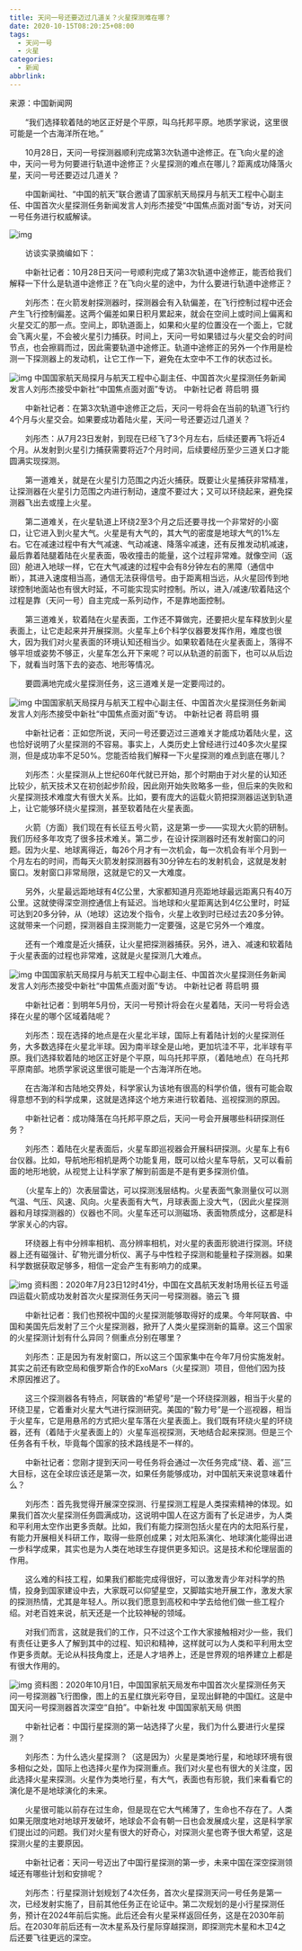 ```yaml
---
title: 天问一号还要迈过几道关？火星探测难在哪？
date: 2020-10-15T08:20:25+08:00
tags:
  - 天问一号
  - 火星
categories:
  - 新闻
abbrlink:
---
```


来源：中国新闻网

　　“我们选择软着陆的地区正好是个平原，叫乌托邦平原。地质学家说，这里很可能是一个古海洋所在地。”

　　10月28日，天问一号探测器顺利完成第3次轨道中途修正。在飞向火星的途中，天问一号为何要进行轨道中途修正？火星探测的难点在哪儿？距离成功降落火星，天问一号还要迈过几道关？

　　中国新闻社、“中国的航天”联合邀请了国家航天局探月与航天工程中心副主任、中国首次火星探测任务新闻发言人刘彤杰接受“中国焦点面对面”专访，对天问一号任务进行权威解读。

![img](https://cdn.jsdelivr.net/gh/yakeing/Documentation@main/Hexo/images/720e-kcaeqzy0072539.png)

　　访谈实录摘编如下：

　　中新社记者：10月28日天问一号顺利完成了第3次轨道中途修正，能否给我们解释一下什么是轨道中途修正？在飞向火星的途中，为什么要进行轨道中途修正？

　　刘彤杰：在火箭发射探测器时，探测器会有入轨偏差，在飞行控制过程中还会产生飞行控制偏差。这两个偏差如果日积月累起来，就会在空间上或时间上偏离和火星交汇的那一点。空间上，即轨道面上，如果和火星的位置没在一个面上，它就会飞离火星，不会被火星引力捕获。时间上，天问一号如果错过与火星交会的时间节点，也会擦肩而过，因此需要轨道中途修正。轨道中途修正的另外一个作用是检测一下探测器上的发动机，让它工作一下，避免在太空中不工作的状态过长。

![img](https://cdn.jsdelivr.net/gh/yakeing/Documentation@main/Hexo/images/9471-kcaeqzy0072610.jpg)
中国国家航天局探月与航天工程中心副主任、中国首次火星探测任务新闻发言人刘彤杰接受中新社“中国焦点面对面”专访。 中新社记者 蒋启明 摄

　　中新社记者：在第3次轨道中途修正之后，天问一号将会在当前的轨道飞行约4个月与火星交会。如果要成功着陆火星，天问一号还要迈过几道关？

　　刘彤杰：从7月23日发射，到现在已经飞了3个月左右，后续还要再飞将近4个月。从发射到火星引力捕获需要将近7个月时间，后续要经历至少三道关口才能圆满实现探测。

　　第一道难关，就是在火星引力范围之内近火捕获。既要让火星捕获非常精准，让探测器在火星引力范围之内进行制动，速度不要过大；又可以环绕起来，避免探测器飞出去或撞上火星。

　　第二道难关，在火星轨道上环绕2至3个月之后还要寻找一个非常好的小窗口，让它进入到火星大气。火星是有大气的，其大气的密度是地球大气的1%左右。它在减速过程中有大气减速、气动减速、降落伞减速，还有反推发动机减速，最后靠着陆腿着陆在火星表面，吸收撞击的能量，这个过程非常难。就像空间（返回）舱进入地球一样，它在大气减速的过程中会有8分钟左右的黑障（通信中断），其进入速度相当高，通信无法获得信号。由于距离相当远，从火星回传到地球控制地面站也有很大时延，不可能实现实时控制。所以，进入/减速/软着陆这个过程是靠（天问一号）自主完成一系列动作，不是靠地面控制。

　　第三道难关，软着陆在火星表面，工作还不算做完，还要把火星车释放到火星表面上，让它走起来并开展探测。火星车上6个科学仪器要发挥作用，难度也很大，因为我们对火星表面的环境认知还相当少。如果软着陆在火星表面上，落得不够平坦或姿势不够正，火星车怎么开下来呢？可以从轨道的前面下，也可以从后边下，就看当时落下去的姿态、地形等情况。

　　要圆满地完成火星探测任务，这三道难关是一定要闯过的。

![img](https://cdn.jsdelivr.net/gh/yakeing/Documentation@main/Hexo/images/c69f-kcaeqzy0072676.jpg)
中国国家航天局探月与航天工程中心副主任、中国首次火星探测任务新闻发言人刘彤杰接受中新社“中国焦点面对面”专访。 中新社记者 蒋启明 摄

　　中新社记者：正如您所说，天问一号还要迈过三道难关才能成功着陆火星，这也恰好说明了火星探测的不容易。事实上，人类历史上曾经进行过40多次火星探测，但是成功率不足50%。您能否给我们解释一下火星探测的难点到底在哪儿？

　　刘彤杰：火星探测从上世纪60年代就已开始，那个时期由于对火星的认知还比较少，航天技术又在初创起步阶段，因此刚开始失败略多一些，但后来的失败和火星探测技术难度大有很大关系。比如，要有庞大的运载火箭把探测器运送到轨道上，让它能够环绕火星探测，甚至软着陆在火星表面。

　　火箭（方面）我们现在有长征五号火箭，这是第一步——实现大火箭的研制。我们历经多年攻克了很多技术难关。第二步，在设计探测器时还有发射窗口的问题。因为火星、地球离得近，每26个月才有一次机会，每一次机会有半个月到一个月左右的时间，而每天火箭发射探测器有30分钟左右的发射机会，这就是发射窗口。发射窗口非常局限，这就是它的又一大难度。

　　另外，火星最远距地球有4亿公里，大家都知道月亮距地球最远距离只有40万公里。这就使得深空测控通信上有延迟。当地球和火星距离达到4亿公里时，时延可达到20多分钟，从（地球）这边发个指令，火星上收到时已经过去20多分钟。这就带来一个问题，探测器自主探测能力一定要强，这是它另外一个难度。

　　还有一个难度是近火捕获，让火星把探测器捕获。另外，进入、减速和软着陆于火星表面的过程也非常难，这就是火星探测几大难点。

![img](https://cdn.jsdelivr.net/gh/yakeing/Documentation@main/Hexo/images/da54-kcaeqzy0072785.jpg)
中国国家航天局探月与航天工程中心副主任、中国首次火星探测任务新闻发言人刘彤杰接受中新社“中国焦点面对面”专访。 中新社记者 蒋启明 摄

　　中新社记者：到明年5月份，天问一号预计将会在火星着陆，天问一号将会选择在火星的哪个区域着陆呢？

　　刘彤杰：现在选择的地点是在火星北半球，国际上有着陆计划的火星探测任务，大多数选择在火星北半球。因为南半球全是山地，更加坑洼不平，北半球有平原。我们选择软着陆的地区正好是个平原，叫乌托邦平原，（着陆地点）在乌托邦平原南部。地质学家说这里很可能是一个古海洋所在地。

　　在古海洋和古陆地交界处，科学家认为该地有很高的科学价值，很有可能会取得意想不到的科学成果，这就是选择这个地方来进行软着陆、巡视探测的原因。

　　中新社记者：成功降落在乌托邦平原之后，天问一号会开展哪些科研探测任务？

　　刘彤杰：着陆在火星表面后，火星车即巡视器会开展科研探测。火星车上有6台仪器。比如，导航地形相机是两个功能复用，既可以给火星车导航，又可以看前面的地形地貌，从视觉上让科学家了解到前面是不是有更多探测价值。

　　（火星车上的）次表层雷达，可以探测浅层结构。火星表面气象测量仪可以测气温、气压、风速、风向。火星表面有大气，月球表面上没大气，（因此火星探测器和月球探测器的）仪器也不同。火星车还可以测磁场、表面物质成分，这都是科学家关心的内容。

　　环绕器上有中分辨率相机、高分辨率相机，对火星的表面形貌进行探测。环绕器上还有磁强计、矿物光谱分析仪、离子与中性粒子探测和能量粒子探测器。如果科学数据获取足够多，相信一定会产生有影响力的成果。

![img](https://cdn.jsdelivr.net/gh/yakeing/Documentation@main/Hexo/images/81c9-kcaeqzy0072875.jpg)
资料图：2020年7月23日12时41分，中国在文昌航天发射场用长征五号遥四运载火箭成功发射首次火星探测任务天问一号探测器。骆云飞 摄

　　中新社记者：我们也预祝中国的火星探测能够取得好的成果。今年阿联酋、中国和美国先后发射了三个火星探测器，掀开了人类火星探测新的篇章。这三个国家的火星探测计划有什么异同？侧重点分别在哪里？

　　刘彤杰：正是因为有发射窗口，所以这三个国家集中在今年7月份实施发射。其实之前还有欧空局和俄罗斯合作的ExoMars（火星探测）项目，但他们因为技术原因推迟了。

　　这三个探测器各有特点，阿联酋的“希望号”是一个环绕探测器，相当于火星的环绕卫星，它着重对火星大气进行探测研究。美国的“毅力号”是一个巡视器，相当于火星车，它是用悬吊的方式把火星车落在火星表面上。我们既有环绕火星的环绕器，还有（着陆于火星表面上的）火星车巡视探测，天地结合起来探测。但是三个任务各有千秋，毕竟每个国家的技术路线是不一样的。

　　中新社记者：您刚才提到天问一号任务将会通过一次任务完成“绕、着、巡”三大目标，这在全球应该还是第一次，如果任务能够成功，对中国航天来说意味着什么？

　　刘彤杰：首先我觉得开展深空探测、行星探测工程是人类探索精神的体现。如果我们首次火星探测任务圆满成功，这说明中国人在这方面有了长足进步，为人类和平利用太空作出更多贡献。比如，我们有能力探测包括火星在内的太阳系行星，有能力开展相关科研工作，取得一些原创成果；对太阳系演化、地球演化能得出进一步科学成果，其实也是为人类在地球生存提供更多知识。这是技术和伦理层面的作用。

　　这么难的科技工程，如果我们都能完成得很好，可以激发青少年对科学的热情，投身到国家建设中去，大家既可以仰望星空，又脚踏实地开展工作，激发大家的探测热情，尤其是年轻人。所以我们愿意到高校和中学去给他们做一些工程介绍。对老百姓来说，航天还是一个比较神秘的领域。

　　对我们而言，这就是我们的工作，只不过这个工作大家接触相对少一些，我们有责任让更多人了解到其中的过程、知识和精神，这样就可以为人类和平利用太空作更多贡献。无论从科技角度上，还是人才培养上，还是世界观的培养建立上都是有很大作用的。

![img](https://cdn.jsdelivr.net/gh/yakeing/Documentation@main/Hexo/images/05a3-kcaeqzy0072943.jpg)
资料图：2020年10月1日，中国国家航天局发布中国首次火星探测任务天问一号探测器飞行图像，图上的五星红旗光彩夺目，呈现出鲜艳的中国红。这是中国天问一号探测器首次深空“自拍”。中新社发 中国国家航天局 供图

　　中新社记者：中国行星探测的第一站选择了火星，我们为什么要进行火星探测？

　　刘彤杰：为什么选火星探测？（这是因为）火星是类地行星，和地球环境有很多相似之处，国际上也选择火星作为探测重点。我们对火星也有很大的关注度，因此选择火星来探测。火星作为类地行星，有大气，表面也有形貌，我们来看看它的演化是不是地球演化的未来。

　　火星很可能以前存在过生命，但是现在它大气稀薄了，生命也不存在了。人类如果无限度地对地球开发破坏，地球会不会有朝一日也会发展成火星，这是科学家们提出过的问题。我们对火星有很大的好奇心，对探测火星也寄予很大希望，这是探测火星的主要原因。

　　中新社记者：天问一号迈出了中国行星探测的第一步，未来中国在深空探测领域还有哪些计划和安排呢？

　　刘彤杰：行星探测计划规划了4次任务，首次火星探测天问一号任务是第一次，已经发射实施了，目前其他任务正在论证中。第二次规划的是小行星探测任务，预计在2024年前后实施。此后还会有火星采样返回任务，这是在2030年前后。在2030年前后还有一次木星系及行星际穿越探测，即探测完木星和木卫4之后还要飞往更远的深空。